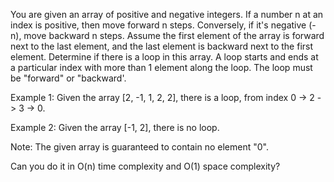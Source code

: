 You are given an array of positive and negative integers. If a number n at an index is positive, then move forward n steps. Conversely, if it's negative (-n), move backward n steps. Assume the first element of the array is forward next to the last element, and the last element is backward next to the first element. Determine if there is a loop in this array. A loop starts and ends at a particular index with more than 1 element along the loop. The loop must be "forward" or "backward'.

Example 1: Given the array [2, -1, 1, 2, 2], there is a loop, from index 0 -> 2 -> 3 -> 0.

Example 2: Given the array [-1, 2], there is no loop.

Note: The given array is guaranteed to contain no element "0".

Can you do it in O(n) time complexity and O(1) space complexity?